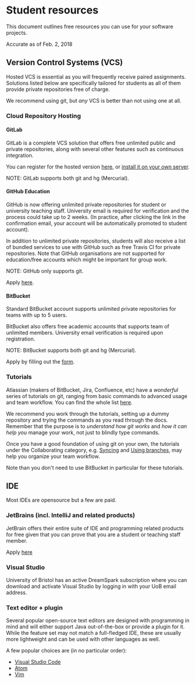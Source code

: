 # Student resources

This document outlines free resources you can use for your software
projects.

Accurate as of Feb. 2, 2018

## Version Control Systems (VCS)

Hosted VCS is essential as you will frequently receive paired
assignments. Solutions listed below are specifically tailored for
students as all of them provide private repositories free of charge.

We recommend using git, but _any_ VCS is better than not using one at all.

### Cloud Repository Hosting

#### GitLab

GitLab is a complete VCS solution that offers free unlimited
public and private repositories, along with several other features
such as continuous integration.

You can register for the hosted version [here](https://gitlab.com/users/sign_in),
or [install it on your own server](https://about.gitlab.com/installation/).

NOTE: GitLab supports both git and hg (Mercurial).

#### GitHub Education

GitHub is now offering unlimited private repositories for student or
university teaching staff. University email is required for verification
and the process could take up to 2 weeks. (In practice, after clicking
the link in the confirmation email, your account will be automatically
promoted to student account).

In addition to unlimited private repositories, students will also
receive a list of bundled services to use with GitHub
such as free Travis CI for private repositories. Note that GitHub
organisations are not supported for education/free accounts which
might be important for group work.

NOTE: GitHub only supports git.

Apply [here](https://education.github.com/).

#### BitBucket

Standard BitBucket account supports unlimited private repositories for
teams with up to 5 users.

BitBucket also offers free academic accounts that supports team of
unlimited members. University email verification is required upon
registration.

NOTE: BitBucket supports both git and hg (Mercurial).

Apply by filling out the
[form](https://www.atlassian.com/software/views/bitbucket-academic-license).

### Tutorials

Atlassian (makers of BitBucket, Jira, Confluence, etc) have a _wonderful_
series of tutorials on git, ranging from basic commands to advanced usage
and team workflow. You can find the whole list
[here](https://www.atlassian.com/git/tutorials).

We recommend you work through the tutorials, setting up a dummy repository
and trying the commands as you read through the docs. Remember that the 
purpose is to _understand how git works_ and _how it can help you_ manage
your work, not just to blindly type commands.

Once you have a good foundation of using git on your own, the tutorials under
the Collaborating category, e.g. [Syncing](https://www.atlassian.com/git/tutorials/syncing)
and [Using branches](https://www.atlassian.com/git/tutorials/using-branches),
may help you organize your team workflow.

Note than you don't need to use BitBucket in particular for these tutorials.

## IDE

Most IDEs are opensource but a few are paid.

### JetBrains (incl. IntelliJ and related products)

JetBrain offers their entire suite of IDE and programming related
products for free given that you can prove that you are a student
or teaching staff member.

Apply [here](https://www.jetbrains.com/student/)

### Visual Studio

University of Bristol has an active DreamSpark subscription where
you can download and activate Visual Studio by logging in with your
 UoB email address.

### Text editor + plugin

Several popular open-source text editors are designed with programming
in mind and will either support Java out-of-the-box or provide a plugin
for it. While the feature set may not match a full-fledged IDE, these are
usually more lightweight and can be used with other languages as well.

A few popular choices are (in no particular order):

* [Visual Studio Code](https://code.visualstudio.com/)
* [Atom](https://atom.io/)
* [Vim](https://github.com/vim/vim)

